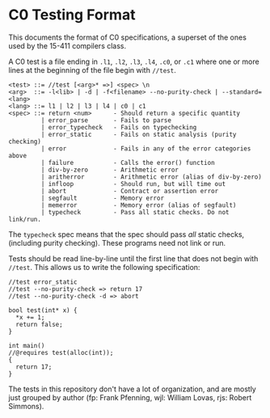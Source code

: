 C0 Testing Format
=================

This documents the format of C0 specifications, a superset of the ones used by
the 15-411 compilers class.

A C0 test is a file ending in `.l1`, `.l2`, `.l3`, `.l4`, `.c0`, or `.c1` where
one or more lines at the beginning of the file begin with `//test`.

```
<test> ::= //test [<arg>* =>] <spec> \n
<arg>  ::= -l<lib> | -d | -f<filename> --no-purity-check | --standard=<lang>
<lang> ::= l1 | l2 | l3 | l4 | c0 | c1
<spec> ::= return <num>      - Should return a specific quantity
         | error_parse       - Fails to parse
         | error_typecheck   - Fails on typechecking
         | error_static      - Fails on static analysis (purity checking)
         | error             - Fails in any of the error categories above
         | failure           - Calls the error() function
         | div-by-zero       - Arithmetic error
         | aritherror        - Arithmetic error (alias of div-by-zero)
         | infloop           - Should run, but will time out
         | abort             - Contract or assertion error
         | segfault          - Memory error
         | memerror          - Memory error (alias of segfault)
         | typecheck         - Pass all static checks. Do not link/run.
```

The `typecheck` spec means that the spec should pass _all_ static checks,
(including purity checking). These programs need not link or run.

Tests should be read line-by-line until the first line that does not begin
with `//test`. This allows us to write the following specification:

```
//test error_static
//test --no-purity-check => return 17
//test --no-purity-check -d => abort

bool test(int* x) {
  *x += 1;
  return false;
}

int main()
//@requires test(alloc(int));
{
  return 17;
}
```

The tests in this repository don't have a lot of organization, and are
mostly just grouped by author (fp: Frank Pfenning, wjl: William Lovas, rjs:
Robert Simmons).